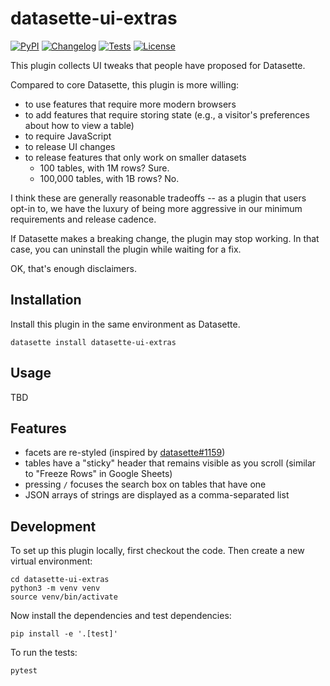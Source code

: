 # datasette-ui-extras

[![PyPI](https://img.shields.io/pypi/v/datasette-ui-extras.svg)](https://pypi.org/project/datasette-ui-extras/)
[![Changelog](https://img.shields.io/github/v/release/cldellow/datasette-ui-extras?include_prereleases&label=changelog)](https://github.com/cldellow/datasette-ui-extras/releases)
[![Tests](https://github.com/cldellow/datasette-ui-extras/workflows/Test/badge.svg)](https://github.com/cldellow/datasette-ui-extras/actions?query=workflow%3ATest)
[![License](https://img.shields.io/badge/license-Apache%202.0-blue.svg)](https://github.com/cldellow/datasette-ui-extras/blob/main/LICENSE)

This plugin collects UI tweaks that people have proposed for Datasette.

Compared to core Datasette, this plugin is more willing:

- to use features that require more modern browsers
- to add features that require storing state (e.g., a visitor's
  preferences about how to view a table)
- to require JavaScript
- to release UI changes
- to release features that only work on smaller datasets
  - 100 tables, with 1M rows? Sure.
  - 100,000 tables, with 1B rows? No.

I think these are generally reasonable tradeoffs -- as a plugin that users opt-in
to, we have the luxury of being more aggressive in our minimum requirements
and release cadence.

If Datasette makes a breaking change, the plugin may stop working. In that case,
you can uninstall the plugin while waiting for a fix.

OK, that's enough disclaimers.

## Installation

Install this plugin in the same environment as Datasette.

    datasette install datasette-ui-extras

## Usage

TBD

## Features

- facets are re-styled (inspired by [datasette#1159](https://github.com/simonw/datasette/pull/1159))
- tables have a "sticky" header that remains visible as you scroll (similar to "Freeze Rows" in Google Sheets)
- pressing `/` focuses the search box on tables that have one
- JSON arrays of strings are displayed as a comma-separated list

## Development

To set up this plugin locally, first checkout the code. Then create a new virtual environment:

    cd datasette-ui-extras
    python3 -m venv venv
    source venv/bin/activate

Now install the dependencies and test dependencies:

    pip install -e '.[test]'

To run the tests:

    pytest
